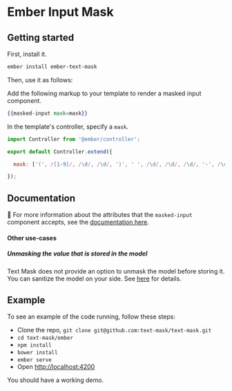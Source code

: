 # Ember Input Mask

## Getting started

First, install it.

```bash
ember install ember-text-mask
```

Then, use it as follows:

Add the following markup to your template to render a masked input component.

```hbs
{{masked-input mask=mask}}
```

In the template's controller, specify a `mask`.

```js
import Controller from '@ember/controller';

export default Controller.extend({

  mask: ['(', /[1-9]/, /\d/, /\d/, ')', ' ', /\d/, /\d/, /\d/, '-', /\d/, /\d/, /\d/, /\d/]

});
```

## Documentation

&#x1F4CD; For more information about the attributes that the `masked-input` component accepts, see the
[documentation here](https://github.com/Gruven/text-mask/blob/master/componentDocumentation.md#readme).

#### Other use-cases

##### Unmasking the value that is stored in the model

Text Mask does not provide an option to unmask the model before storing it. You can sanitize the model on your
side. See [here](https://github.com/Gruven/text-mask/issues/109) for details.

## Example

To see an example of the code running, follow these steps:

* Clone the repo, `git clone git@github.com:text-mask/text-mask.git`
* `cd text-mask/ember`
* `npm install`
* `bower install`
* `ember serve`
* Open [http://localhost:4200](http://localhost:4200)

You should have a working demo.
